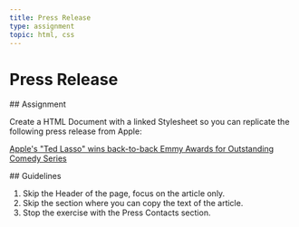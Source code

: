```yaml
---
title: Press Release
type: assignment
topic: html, css
---
```


# Press Release

## Assignment

Create a HTML Document with a linked Stylesheet so you can replicate the following press release from Apple:

[Apple's "Ted Lasso" wins back-to-back Emmy Awards for Outstanding Comedy Series](https://www.apple.com/newsroom/2022/09/apples-ted-lasso-wins-back-to-back-emmy-awards-for-outstanding-comedy-series/)

## Guidelines

1. Skip the Header of the page, focus on the article only.
2. Skip the section where you can copy the text of the article.
3. Stop the exercise with the Press Contacts section.
